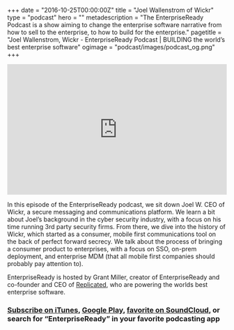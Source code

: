 +++
date = "2016-10-25T00:00:00Z"
title = "Joel Wallenstrom of Wickr"
type = "podcast"
hero = ""
metadescription = "The EnterpriseReady Podcast is a show aiming to change the enterprise software narrative from how to sell to the enterprise, to how to build for the enterprise."
pagetitle = "Joel Wallenstrom, Wickr - EnterpriseReady Podcast | BUILDING the world’s best enterprise software"
ogimage = "podcast/images/podcast_og.png"
+++

<iframe width="100%" height="300" scrolling="no" frameborder="no" allow="autoplay" src="https://w.soundcloud.com/player/?url=https%3A//api.soundcloud.com/tracks/638223108&color=%23ee5042&auto_play=false&hide_related=false&show_comments=true&show_user=true&show_reposts=false&show_teaser=true&visual=true"></iframe>

In this episode of the EnterpriseReady podcast, we sit down Joel W. CEO of Wickr, a secure messaging and communications platform. We learn a bit about Joel’s background in the cyber security industry, with a focus on his time running 3rd party security firms. From there, we dive into the history of Wickr, which started as a consumer, mobile first communications tool on the back of perfect forward secrecy. We talk about the process of bringing a consumer product to enterprises, with a focus on SSO, on-prem deployment, and enterprise MDM (that all mobile first companies should probably pay attention to).

EnterpriseReady is hosted by Grant Miller, creator of EnterpriseReady and co-founder and CEO of [Replicated](https://www.replicated.com), who are powering the worlds best enterprise software.

### [Subscribe on iTunes](https://podcasts.apple.com/us/podcast/ep-10-secure-communications-with-joel-wallenstrom-of-wickr/id1437951282?i=1000442060981), [Google Play](https://play.google.com/music/listen?u=0#/ps/Iq3uifjva44tdvm2orhu4apvjtu), [favorite on SoundCloud](https://soundcloud.com/heavybit/sets/enterpriseready), or search for “EnterpriseReady” in your favorite podcasting app
